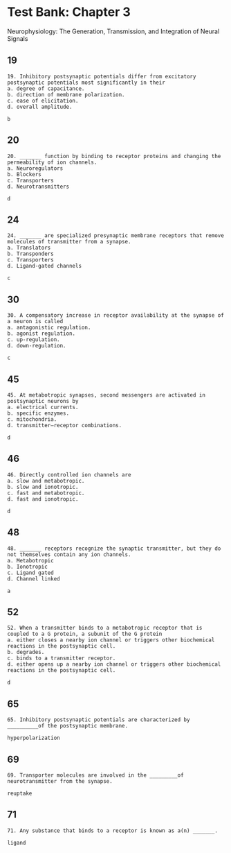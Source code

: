 # Test Bank: Chapter 3
Neurophysiology: The Generation, Transmission, and Integration of Neural Signals

## 19
```Question
19. Inhibitory postsynaptic potentials differ from excitatory postsynaptic potentials most significantly in their
a. degree of capacitance.
b. direction of membrane polarization.
c. ease of elicitation.
d. overall amplitude.
```
```Answer
b
```

## 20
```Question
20. _______ function by binding to receptor proteins and changing the permeability of ion channels.
a. Neuroregulators
b. Blockers
c. Transporters
d. Neurotransmitters
```
```Answer
d
```

## 24
```Question
24. _______ are specialized presynaptic membrane receptors that remove molecules of transmitter from a synapse.
a. Translators
b. Transponders
c. Transporters
d. Ligand-gated channels
```
```Answer
c
```

## 30
```Question
30. A compensatory increase in receptor availability at the synapse of a neuron is called
a. antagonistic regulation.
b. agonist regulation.
c. up-regulation.
d. down-regulation.
```
```Answer
c
```

## 45
```Question
45. At metabotropic synapses, second messengers are activated in postsynaptic neurons by
a. electrical currents.
b. specific enzymes.
c. mitochondria.
d. transmitter–receptor combinations.
```
```Answer
d
```

## 46
```Question
46. Directly controlled ion channels are
a. slow and metabotropic.
b. slow and ionotropic.
c. fast and metabotropic.
d. fast and ionotropic.
```
```Answer
d
```

## 48
```Question
48. _______ receptors recognize the synaptic transmitter, but they do not themselves contain any ion channels.
a. Metabotropic
b. Ionotropic
c. Ligand gated
d. Channel linked
```
```Answer
a
```

## 52
```Question
52. When a transmitter binds to a metabotropic receptor that is coupled to a G protein, a subunit of the G protein
a. either closes a nearby ion channel or triggers other biochemical reactions in the postsynaptic cell.
b. degrades.
c. binds to a transmitter receptor.
d. either opens up a nearby ion channel or triggers other biochemical reactions in the postsynaptic cell.
```
```Answer
d
```

## 65
```Question
65. Inhibitory postsynaptic potentials are characterized by __________of the postsynaptic membrane.
```
```Answer
hyperpolarization
```

## 69
```Question
69. Transporter molecules are involved in the _________of neurotransmitter from the synapse.
```
```Answer
reuptake
```

## 71
```Question
71. Any substance that binds to a receptor is known as a(n) _______.
```
```Answer
ligand
```